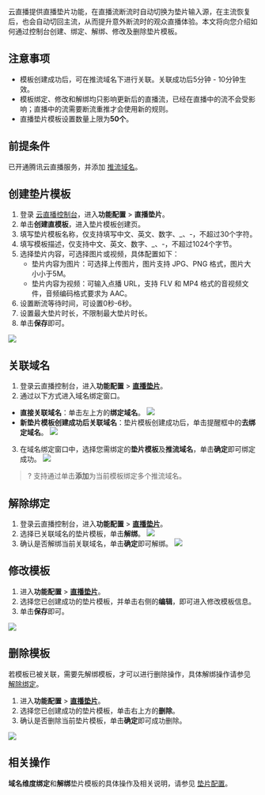 云直播提供直播垫片功能，在直播流断流时自动切换为垫片输入源，在主流恢复后，也会自动切回主流，从而提升意外断流时的观众直播体验。本文将向您介绍如何通过控制台创建、绑定、解绑、修改及删除垫片模板。

## 注意事项
- 模板创建成功后，可在推流域名下进行关联。关联成功后5分钟 - 10分钟生效。
- 模板绑定、修改和解绑均只影响更新后的直播流，已经在直播中的流不会受影响；直播中的流需要断流重推才会使用新的规则。
- 直播垫片模板设置数量上限为**50个**。


## 前提条件

已开通腾讯云直播服务，并添加 [推流域名](https://cloud.tencent.com/document/product/267/20381)。

[](id:Watermark)
## 创建垫片模板
1. 登录 [云直播控制台](https://console.cloud.tencent.com/live/livestat)，进入**功能配置** > **直播垫片**。
2. 单击**创建直模板**，进入垫片模板创建页。
3. 填写垫片模板名称，仅支持填写中文、英文、数字、\_、-，不超过30个字符。
4. 填写模板描述，仅支持中文、英文、数字、\_、-，不超过1024个字节。
5. 选择垫片内容，可选择图片或视频，具体配置如下：
   - 垫片内容为图片：可选择上传图片，图片支持 JPG、PNG 格式，图片大小小于5M。
   - 垫片内容为视频：可输入点播 URL，支持 FLV 和 MP4 格式的音视频文件，音频编码格式要求为 AAC。
6. 设置断流等待时间，可设置0秒-6秒。
7. 设置最大垫片时长，不限制最大垫片时长。
8. 单击**保存**即可。

![](https://qcloudimg.tencent-cloud.cn/raw/b6803bb5cc4cfca3670308aba99f8a8c.png)

[](id:conect)
## 关联域名
1. 登录云直播控制台，进入**功能配置** > [**直播垫片**](https://console.cloud.tencent.com/live/config/pad)。
2. 通过以下方式进入域名绑定窗口。
  - **直接关联域名**：单击左上方的**绑定域名**。
![](https://qcloudimg.tencent-cloud.cn/raw/a530d49b2391588bb4014d42fa3e4b71.png)
  -  **新垫片模板创建成功后关联域名**：垫片模板创建成功后，单击提醒框中的**去绑定域名**。
![](https://qcloudimg.tencent-cloud.cn/raw/90cace3aeed0bae1117f89f4fb161a59.png)
3. 在域名绑定窗口中，选择您需绑定的**垫片模板**及**推流域名**，单击**确定**即可绑定成功。
![](https://qcloudimg.tencent-cloud.cn/raw/bee76d1bfcbbc697838cb383d0a74f55.png)
>? 支持通过单击**添加**为当前模板绑定多个推流域名。

[](id:untie)
## 解除绑定
1. 登录云直播控制台，进入**功能配置** > [**直播垫片**](https://console.cloud.tencent.com/live/config/pad)。
2. 选择已关联域名的垫片模板，单击**解绑**。
    ![](https://qcloudimg.tencent-cloud.cn/raw/7783a32f702d370d41eb2591da5cc820.png)
3. 确认是否解绑当前关联域名，单击**确定**即可解绑。
    ![](https://qcloudimg.tencent-cloud.cn/raw/a611aff7af82504fdeebed75624a4d5d.png)

[](id:change)

## 修改模板

1. 进入**功能配置** > [**直播垫片**](https://console.cloud.tencent.com/live/config/pad)。
2. 选择您已创建成功的垫片模板，并单击右侧的**编辑**，即可进入修改模板信息。
3. 单击**保存**即可。

![](https://qcloudimg.tencent-cloud.cn/raw/bdd5c4ba74916133db6763e3c7e9822f.png)


[](id:delete)
## 删除模板
若模板已被关联，需要先解绑模板，才可以进行删除操作，具体解绑操作请参见 [解除绑定](#untie)。
1. 进入**功能配置** > [**直播垫片**](https://console.cloud.tencent.com/live/config/pad)。
2. 选择您已创建成功的垫片模板，单击右上方的**删除**。
3. 确认是否删除当前垫片模板，单击**确定**即可成功删除。

![](https://qcloudimg.tencent-cloud.cn/raw/f5b91fe4eb75e001f796400cc96775af.png)

## 相关操作
**域名维度绑定**和**解绑**垫片模板的具体操作及相关说明，请参见 [垫片配置](https://cloud.tencent.com/document/product/267/83139)。
